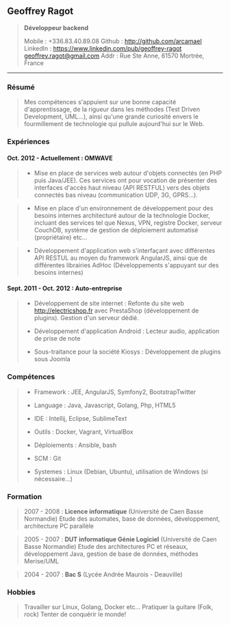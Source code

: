

## Geoffrey Ragot
> **Développeur backend**
> 
> <i class="fa fa-phone"> </i> Mobile : +336.83.40.89.08
> <i class="fa fa-github"> </i> Github : http://github.com/arcamael
> <i class="fa fa-linkedin-square"> </i> LinkedIn : https://www.linkedin.com/pub/geoffrey-ragot
> <i class="fa fa-envelope"></i> geoffrey.ragot@gmail.com
> <i class="fa fa-globe"> </i> Addr : Rue Ste Anne, 61570 Mortrée, France

* * *
### **Résumé**

> Mes compétences s'appuient sur une bonne capacité d'apprentissage, de la rigueur dans les méthodes (Test Driven Development, UML...), ainsi qu'une grande curiosité envers le fourmillement de technologie qui pullule aujourd'hui sur le Web.

### **Expériences**

#### Oct. 2012 - Actuellement : OMWAVE

> * Mise en place de services web autour d'objets connectés (en PHP puis Java/JEE).
Ces services ont pour vocation de présenter des interfaces d'accès haut niveau (API RESTFUL) vers des objets connectés bas niveau (communication UDP, 3G, GPRS...).

> * Mise en place d'un environnement de développement pour des besoins internes architecturé autour de la  technologie Docker, incluant des services tel que Nexus, VPN, registre Docker, serveur CouchDB, système de gestion de déploiement automatisé (propriétaire) etc...

> * Développement d'application web s'interfaçant avec différentes API RESTUL au moyen du framework AngularJS, ainsi que de différentes librairies AdHoc (Développements s'appuyant sur des besoins internes)

#### Sept. 2011 - Oct. 2012 : Auto-entreprise

> * Développement de site internet : Refonte du site web http://electricshop.fr avec PrestaShop (développement de plugins). Gestion d'un serveur dédié.
> 
> * Développement d'application Android  : Lecteur audio, application de prise de note
> 
> * Sous-traitance pour la société Kiosys : Développement de plugins sous Joomla

### **Compétences**

> * Framework : JEE, AngularJS, Symfony2, BootstrapTwitter
> 
> * Language : Java, Javascript, Golang, Php, HTML5
> 
> * IDE : Intellij, Eclipse, SublimeText
> 
> * Outils : Docker, Vagrant, VirtualBox
> 
> * Déploiements : Ansible, bash
> 
> * SCM : Git
> 
> * Systemes : Linux (Debian, Ubuntu), utilisation de Windows (si nécessaire...)

### **Formation**

> 2007 - 2008 : **Licence informatique** (Université de Caen Basse Normandie)
> Etude des automates, base de données, développement, architecture PC parallèle

> 2005 - 2007 : **DUT informatique Génie Logiciel** (Université de Caen Basse Normandie)
> Etude des architectures PC et réseaux, développement Java, gestion de base de données, méthodes Merise/UML

> 2004 - 2007 : **Bac S** (Lycée Andrée Maurois - Deauville)

### **Hobbies**

>Travailler sur Linux, Golang, Docker etc...
Pratiquer la guitare (Folk, rock)
Tenter de conquérir le monde!

